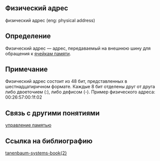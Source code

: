 ## Физический адрес
физический адрес (eng: physical address) 

## Определение
Физический адрес — адрес, передаваемый на внешнюю шину для обращения к [ячейкам памяти](memory_cell.md).
## Примечание
Физический адрес состоит из 48 бит, представленных в шестнадцатиричном формате.
Каждые 8 бит отделены друг от друга либо двоеточием (:), либо дефисом (-). Пример физического адреса: 00:26:57:00:1f:02

## Связь с другими понятиями
[управление памятью](memory_management.md)
## Cсылка на библиографию
[tanenbaum-systems-book{2}](../bibliography/brooks-systems-book%7B2%7D.md)

